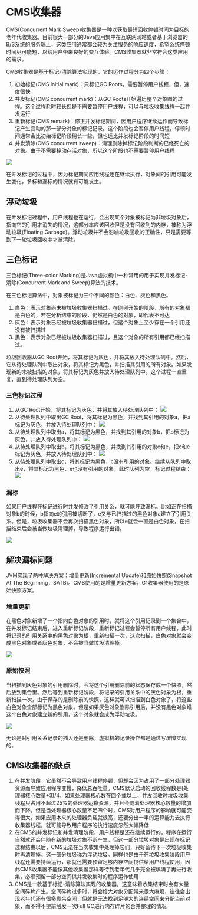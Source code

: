 # CMS收集器

CMS(Concurrent Mark Sweep)收集器是一种以获取最短回收停顿时间为目标的老年代收集器。目前很大一部分的Java应用集中在互联网网站或者基于浏览器的B/S系统的服务端上，这类应用通常都会较为关注服务的响应速度，希望系统停顿时间尽可能短，以给用户带来良好的交互体验。CMS收集器就非常符合这类应用的需求。

CMS收集器是基于标记-清除算法实现的，它的运作过程分为四个步骤：

1. 初始标记(CMS initial mark)：只标记GC Roots。需要暂停用户线程，但，速度很快
2. 并发标记(CMS concurrent mark)：从GC Roots开始遍历整个对象图的过程。这个过程耗时较长但是不需要暂停用户线程，可以与垃圾收集线程一起并发运行
3. 重新标记(CMS remark)：修正并发标记期间，因用户程序继续运作而导致标记产生变动的那一部分对象的标记记录。这个阶段也会暂停用户线程，停顿时间通常会比初始标记阶段稍长一些，但也远比并发标记阶段的时间短
4. 并发清除(CMS concurrent sweep)：清理删除掉标记阶段判断的已经死亡的对象。由于不需要移动存活对象，所以这个阶段也不需要暂停用户线程

![](../../img/cms.png)

在并发标记的过程中，因为标记期间应用线程还在继续执行，对象间的引用可能发生变化，多标和漏标的情况就有可能发生。

## 浮动垃圾

在并发标记过程中，用户线程也在运行，会出现某个对象被标记为非垃圾对象后，指向它的引用才消失的情况，这部分本应该回收但是没有回收到的内存，被称为浮动垃圾(Floating Garbage)。浮动垃圾并不会影响垃圾回收的正确性，只是需要等到下一轮垃圾回收中才被清除。

## 三色标记

三色标记(Three-color Marking)是Java虚拟机中一种常用的用于实现并发标记-清除(Concurrent Mark and Sweep)算法的技术。

在三色标记算法中，对象被标记为三个不同的颜色：白色、灰色和黑色。

1. 白色：表示对象尚未被垃圾收集器扫描过。在刚刚开始的阶段，所有的对象都是白色的，若在分析结束的阶段，仍然是白色的对象，即代表不可达
2. 灰色：表示对象已经被垃圾收集器扫描过，但这个对象上至少存在一个引用还没有被扫描过
3. 黑色：表示对象已经被垃圾收集器扫描过，且这个对象的所有引用都已经扫描过。

垃圾回收器从GC Root开始，将其标记为灰色，并将其放入待处理队列中。然后，它从待处理队列中取出对象，将其标记为黑色，并扫描其引用的所有对象。如果发现新的未被扫描的对象，将其标记为灰色并放入待处理队列中。这个过程一直重复，直到待处理队列为空。

### 三色标记过程

1. 从GC Root开始，将其标记为灰色，并将其放入待处理队列中：
![](../../img/ThreeColorMarking1.png)
2. 从待处理队列中取出GC Root，将其标记为黑色，并找到其引用的对象a，把a标记为灰色，并放入待处理队列中：
![](../../img/ThreeColorMarking2.png)
3. 从待处理队列中取出a，将其标记为黑色，并找到其引用的对象b，把b标记为灰色，并放入待处理队列中：
![](../../img/ThreeColorMarking3.png)
4. 从待处理队列中取出b，将其标记为黑色，并找到其引用的对象c和e，把c和e标记为灰色，并放入待处理队列中：
![](../../img/ThreeColorMarking4.png)
5. 从待处理队列中取出c，将其标记为黑色，c没有引用的对象。继续从队列中取出e，将其标记为黑色，e也没有引用的对象，此时队列为空，标记过程结束：
![](../../img/ThreeColorMarking5.png)

### 漏标

如果用户线程在标记进行时并发修改了引用关系，就可能导致漏标。比如正在扫描对象b的时候，b指向e的引用被切断了，e又与已扫描过的黑色对象a建立了引用关系。但是，垃圾收集器不会再次扫描黑色对象，所以e就会一直是白色对象，在扫描结束后会被当做垃圾清理掉，导致程序运行出错。

![](../../img/ThreeColorMarking6.png)

## 解决漏标问题

JVM实现了两种解决方案：增量更新(Incremental Update)和原始快照(Snapshot At The Beginning，SATB)。CMS使用的是增量更新方案，G1收集器使用的是原始快照方案。

### 增量更新

在黑色对象新增了一个指向白色对象的引用时，就将这个引用记录到一个集合中，在并发标记结束后，进入重新标记阶段，重新标记过程会暂停所有用户线程，此时将记录的引用关系中的黑色对象为根，重新扫描一次，这次扫描，白色对象就会变成黑色对象或者灰色对象，不会被当做垃圾清理掉。

![](../../img/ThreeColorMarking7.png)

### 原始快照

当扫描到灰色对象的引用删除时，会将这个引用删除前的状态保存成一个快照，然后放到集合里。然后等到重新标记阶段，将记录的引用关系中的灰色对象为根，重新扫描一次，由于保存的是删除前的快照，这样就可以扫描到白色对象了，将这些白色对象全部标记为黑色对象。但是如果灰色对象删除引用后，并没有黑色对象堆这个白色对象建立新的引用，这个对象就会成为浮动垃圾。

![](../../img/ThreeColorMarking8.png)

无论是对引用关系记录的插入还是删除，虚拟机的记录操作都是通过写屏障实现的。

## CMS收集器的缺点

1. 在并发阶段，它虽然不会导致用户线程停顿，但却会因为占用了一部分处理器资源而导致应用程序变慢，降低总吞吐量。CMS默认启动的回收线程数是(处理器核心数量+3)/4，如果处理器核心数在四个或以上，并发回收时垃圾收集线程只占用不超过25%的处理器运算资源，并且会随着处理器核心数量的增加而下降。但是当处理器核心数量不足四个时，CMS对用户程序的影响就可能变得很大。如果应用本来的处理器负载就很高，还要分出一半的运算能力去执行收集器线程，就可能导致用户程序的执行速度忽然大幅降低
2. 在CMS的并发标记和并发清理阶段，用户线程是还在继续运行的，程序在运行自然就还会伴随有新的垃圾对象不断产生，但这一部分垃圾对象是出现在标记过程结束以后，CMS无法在当次收集中处理掉它们，只好留待下一次垃圾收集时再清理掉。这一部分垃圾称为浮动垃圾。同样也是由于在垃圾收集阶段用户线程还需要持续运行，那就还需要预留足够内存空间提供给用户线程使用，因此CMS收集器不能像其他收集器那样等待到老年代几乎完全被填满了再进行收集，必须预留一部分空间供并发收集时的程序运作使用
3. CMS是一款基于标记-清除算法实现的收集器，这意味着收集结束时会有大量空间碎片产生。空间碎片过多时，将会给大对象分配带来很大麻烦，往往会出现老年代还有很多剩余空间，但就是无法找到足够大的连续空间来分配当前对象，而不得不提前触发一次Full GC进行内存碎片的合并整理的情况
